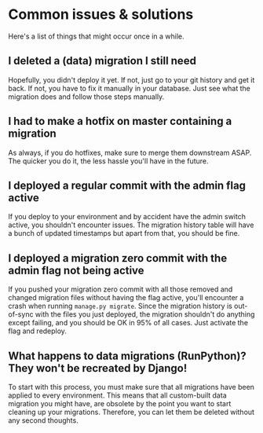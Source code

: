 # Common issues & solutions

Here's a list of things that might occur once in a while.

## I deleted a (data) migration I still need

Hopefully, you didn't deploy it yet. If not, just go to your git history and get it back. If not, you have to fix it
manually in your database. Just see what the migration does and follow those steps manually.

## I had to make a hotfix on master containing a migration

As always, if you do hotfixes, make sure to merge them downstream ASAP. The quicker you do it, the less hassle you'll
have in the future.

## I deployed a regular commit with the admin flag active

If you deploy to your environment and by accident have the admin switch active, you shouldn't encounter issues. The
migration history table will have a bunch of updated timestamps but apart from that, you should be fine.

## I deployed a migration zero commit with the admin flag not being active

If you pushed your migration zero commit with all those removed and changed migration files without having the flag
active, you'll encounter a crash when running `manage.py migrate`. Since the migration history is out-of-sync with the
files you just deployed, the migration shouldn't do anything except failing, and you should be OK in 95% of all cases.
Just activate the flag and redeploy.

## What happens to data migrations (RunPython)? They won't be recreated by Django!

To start with this process, you must make sure that all migrations have been applied to every environment. This means
that all custom-built data migration you might have, are obsolete by the point you want to start cleaning up your
migrations. Therefore, you can let them be deleted without any second thoughts.
